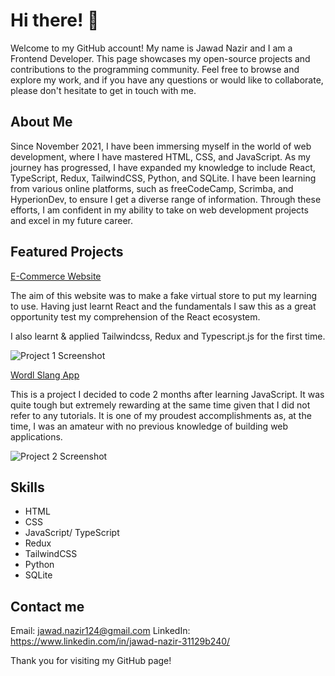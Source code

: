 # Hi there! 👋

Welcome to my GitHub account! My name is Jawad Nazir and I am a Frontend Developer. This page showcases my open-source projects and contributions to the programming community. Feel free to browse and explore my work, and if you have any questions or would like to collaborate, please don't hesitate to get in touch with me.

## About Me

Since November 2021, I have been immersing myself in the world of web development, where I have mastered HTML, CSS, and JavaScript. As my journey has progressed, I have expanded my knowledge to include React, TypeScript, Redux, TailwindCSS, Python, and SQLite. I have been learning from various online platforms, such as freeCodeCamp, Scrimba, and HyperionDev, to ensure I get a diverse range of information. Through these efforts, I am confident in my ability to take on web development projects and excel in my future career.

## Featured Projects
[E-Commerce Website](https://github.com/Tales-1/e-shop-vite-build)

The aim of this website was to make a fake virtual store to put my learning to use. Having just learnt React and the fundamentals I saw this as a great opportunity test my comprehension of the React ecosystem.

I also learnt & applied Tailwindcss, Redux and Typescript.js for the first time.

![Project 1 Screenshot](https://user-images.githubusercontent.com/84051594/204839097-23b2dc51-ff27-4f8c-84c7-5f7858573661.png)

[Wordl Slang App](https://github.com/Tales-1/WordlSlangEdition)

This is a project I decided to code 2 months after learning JavaScript. It was quite tough but extremely rewarding at the same time given that I did not refer to any tutorials. It is one of my proudest accomplishments as, at the time, I was an amateur with no previous knowledge of building web applications.

![Project 2 Screenshot](https://user-images.githubusercontent.com/84051594/204838673-8370464d-04d2-4d63-8515-1877626897d5.png)

## Skills

- HTML
- CSS
- JavaScript/ TypeScript
- Redux
- TailwindCSS
- Python
- SQLite
    
## Contact me

Email: jawad.nazir124@gmail.com
LinkedIn: https://www.linkedin.com/in/jawad-nazir-31129b240/

Thank you for visiting my GitHub page!
